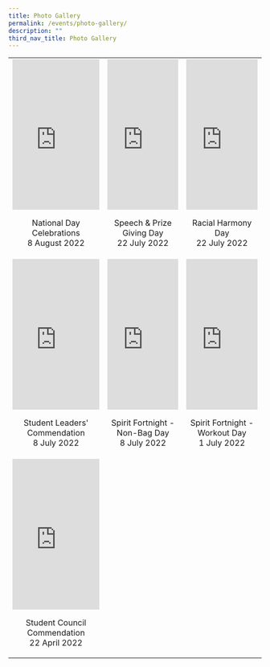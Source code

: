 ```yaml
---
title: Photo Gallery
permalink: /events/photo-gallery/
description: ""
third_nav_title: Photo Gallery
---
```

<table>
	<tbody><tr>
		<td>
			<iframe src="https://docs.google.com/presentation/d/e/2PACX-1vRnHG5jtjD1mf3fTGy7xoErkPniZitksA-ShglFer0oIe_pile-4MeWZ4ezR3z2q-UZPf4-0ZUBpTtn/embed?start=false&amp;loop=false&amp;delayms=3000" frameborder="0" width="100%" height="300px" allowfullscreen="true"></iframe> <p align="center">National Day Celebrations <br> 8 August 2022</p>
		</td>
		<td>
			<iframe src="https://docs.google.com/presentation/d/e/2PACX-1vQZAETFDOoFqoD3IaDckKjAM6LNuKkmQx7rTC1VP1wKpmvp0ogjUHTyzHoXB0-5_g4RrfpgFOubc59c/embed?start=false&amp;loop=false&amp;delayms=3000" frameborder="0" width="100%" height="300" allowfullscreen="true"></iframe> <p align="center">Speech &amp; Prize Giving Day <br> 22 July 2022</p>
		</td>
		<td>
			<iframe src="https://docs.google.com/presentation/d/e/2PACX-1vRlNj8eV9sa5ZH2SOv3zk5YcPJx9sNHrF5bFNebFq_0etFWd7eBFTQ3Nde2vVLAP6j-fcWwZMjEKRbn/embed?start=false&amp;loop=false&amp;delayms=3000" frameborder="0" width="100%" height="300" allowfullscreen="true"></iframe> <p align="center">Racial Harmony Day <br> 22 July 2022</p>
		</td>
	</tr>
	<tr>
		<td>
			<iframe src="https://docs.google.com/presentation/d/e/2PACX-1vQw9xw8BN-lcK7JmIKd0bsXkkuw_GuQCl_32F9uNBWOyS-sDzy1AyJysJz2U3HKW27-4phGMeoc0loG/embed?start=false&amp;loop=false&amp;delayms=3000" frameborder="0" width="100%" height="300" allowfullscreen="true"></iframe> <p align="center">Student Leaders' Commendation <br>8 July 2022</p>
		</td>
		<td>
			<iframe src="https://docs.google.com/presentation/d/e/2PACX-1vQW-rGpgQQvcviRHLiF2bqUQfxbctOVTmChOAD0NV2l_t4IYcp4o3n93jV0v3c-jZLPc6OBCAzSMg6d/embed?start=false&amp;loop=false&amp;delayms=3000" frameborder="0" width="100%" height="300" allowfullscreen="true"></iframe> <p align="center"> Spirit Fortnight - Non-Bag Day <br> 8 July 2022</p>
		</td>
		<td>
			<iframe src="https://docs.google.com/presentation/d/e/2PACX-1vTWv0wONlnaZJM7OJdOD0fLM5HLTONYyZwV3XHYI7XZ6lblvAf8EQI3kwJtAGSlGQeoQb1O0tlq_JV2/embed?start=false&amp;loop=false&amp;delayms=3000" frameborder="0" width="100%" height="300" allowfullscreen="true"></iframe> <p align="center"> Spirit Fortnight - Workout Day <br> 1 July 2022</p>
		</td>
	</tr>
	<tr>
		<td>
			<iframe src="https://docs.google.com/presentation/d/e/2PACX-1vSCaMem-LusbTvmmOPoRALJAZV7yeL5Zh-7159HGxsw_NS-VU_lpM-obv3Of_g3NcoDnHAEJP3n-zeT/embed?start=false&amp;loop=false&amp;delayms=3000" frameborder="0" width="100%" height="300" allowfullscreen="true"></iframe> <p align="center"> Student Council Commendation <br> 22 April 2022</p>
		</td>
		<td>  </td>
	</tr>
</tbody></table>